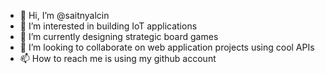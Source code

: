 - 👋 Hi, I’m @saitnyalcin
- 👀 I’m interested in building IoT applications
- 🌱 I’m currently designing strategic board games
- 💞️ I’m looking to collaborate on web application projects using cool APIs
- 📫 How to reach me is using my github account

<!---
saitnyalcin/saitnyalcin is a ✨ special ✨ repository because its `README.md` (this file) appears on your GitHub profile.
You can click the Preview link to take a look at your changes.
--->
